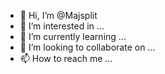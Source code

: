 - 👋 Hi, I’m @Majsplit
- 👀 I’m interested in ...
- 🌱 I’m currently learning ...
- 💞️ I’m looking to collaborate on ...
- 📫 How to reach me ...

<!---
Majsplit/Majsplit is a ✨ special ✨ repository because its `README.md` (this file) appears on your GitHub profile.
You can click the Preview link to take a look at your changes.
--->
